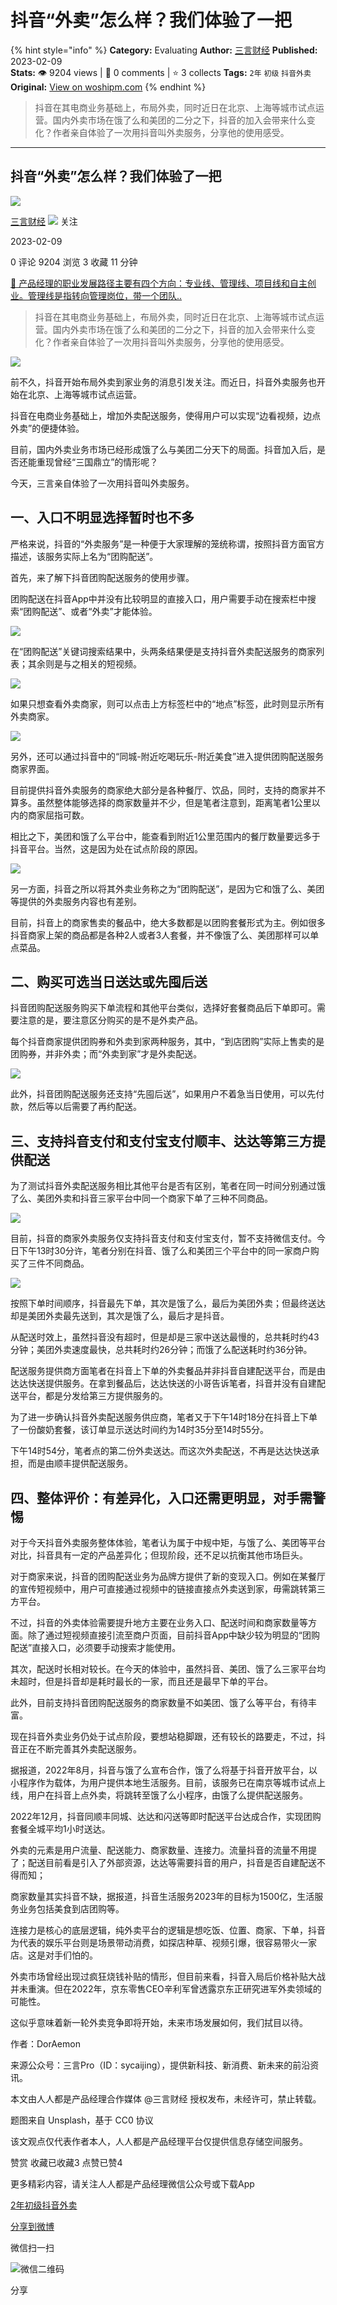 # 抖音“外卖”怎么样？我们体验了一把
{% hint style="info" %}
**Category:** Evaluating
**Author:** [三言财经](https://www.woshipm.com/u/1459017)
**Published:** 2023-02-09  
**Stats:** 👁️ 9204 views | 💬 0 comments | ⭐ 3 collects
**Tags:** `2年` `初级` `抖音外卖`
**Original:** [View on woshipm.com](https://www.woshipm.com/evaluating/5748782.html)
{% endhint %}
> 抖音在其电商业务基础上，布局外卖，同时近日在北京、上海等城市试点运营。国内外卖市场在饿了么和美团的二分之下，抖音的加入会带来什么变化？作者亲自体验了一次用抖音叫外卖服务，分享他的使用感受。

---

## 抖音“外卖”怎么样？我们体验了一把

[![](https://image.woshipm.com/wp-files/2022/09/kKebIdaahWVd2Tozi0IY.jpg!/both/72x72)](https://www.woshipm.com/u/1459017)

[三言财经](https://www.woshipm.com/u/1459017) ![](https://static.woshipm.com/tag/1122_1@2x.png) 关注

2023-02-09

0 评论 9204 浏览 3 收藏 11 分钟

[🔗 产品经理的职业发展路径主要有四个方向：专业线、管理线、项目线和自主创业。管理线是指转向管理岗位，带一个团队..](https://ke.qidianla.com/courses/90pm)

> 抖音在其电商业务基础上，布局外卖，同时近日在北京、上海等城市试点运营。国内外卖市场在饿了么和美团的二分之下，抖音的加入会带来什么变化？作者亲自体验了一次用抖音叫外卖服务，分享他的使用感受。

![](https://image.woshipm.com/wp-files/2023/02/W26UtBICBiybo39MYn0u.jpg)

前不久，抖音开始布局外卖到家业务的消息引发关注。而近日，抖音外卖服务也开始在北京、上海等城市试点运营。

抖音在电商业务基础上，增加外卖配送服务，使得用户可以实现“边看视频，边点外卖”的便捷体验。

目前，国内外卖业务市场已经形成饿了么与美团二分天下的局面。抖音加入后，是否还能重现曾经“三国鼎立”的情形呢？

今天，三言亲自体验了一次用抖音叫外卖服务。

## 一、入口不明显选择暂时也不多

严格来说，抖音的“外卖服务”是一种便于大家理解的笼统称谓，按照抖音方面官方描述，该服务实际上名为“团购配送”。

首先，来了解下抖音团购配送服务的使用步骤。

团购配送在抖音App中并没有比较明显的直接入口，用户需要手动在搜索栏中搜索“团购配送”、或者“外卖”才能体验。

![](https://image.woshipm.com/wp-files/2023/02/S26tKzUyM3N05iVMawxW.jpeg)

在“团购配送”关键词搜索结果中，头两条结果便是支持抖音外卖配送服务的商家列表；其余则是与之相关的短视频。

![](https://image.woshipm.com/wp-files/2023/02/yOOz0S8n9km9Xkz1XFfl.jpeg)

如果只想查看外卖商家，则可以点击上方标签栏中的“地点”标签，此时则显示所有外卖商家。

![](https://image.woshipm.com/wp-files/2023/02/yVLdjY2bj2q91zlj9k8u.jpeg)

另外，还可以通过抖音中的“同城-附近吃喝玩乐-附近美食”进入提供团购配送服务商家界面。

目前提供抖音外卖服务的商家绝大部分是各种餐厅、饮品，同时，支持的商家并不算多。虽然整体能够选择的商家数量并不少，但是笔者注意到，距离笔者1公里以内的商家屈指可数。

相比之下，美团和饿了么平台中，能查看到附近1公里范围内的餐厅数量要远多于抖音平台。当然，这是因为处在试点阶段的原因。‍‍

![](https://image.woshipm.com/wp-files/2023/02/5ScsxYn67T0FvonohM8r.jpeg)

另一方面，抖音之所以将其外卖业务称之为“团购配送”，是因为它和饿了么、美团等提供的外卖服务内容也有差别。

目前，抖音上的商家售卖的餐品中，绝大多数都是以团购套餐形式为主。例如很多抖音商家上架的商品都是各种2人或者3人套餐，并不像饿了么、美团那样可以单点菜品。

## 二、购买可选当日送达或先囤后送‍‍

抖音团购配送服务购买下单流程和其他平台类似，选择好套餐商品后下单即可。需要注意的是，要注意区分购买的是不是外卖产品。

每个抖音商家提供团购券和外卖到家两种服务，其中，“到店团购”实际上售卖的是团购券，并非外卖；而“外卖到家”才是外卖配送。

![](https://image.woshipm.com/wp-files/2023/02/Al0Q3s7mjpavBWXM4bEQ.jpeg)

此外，抖音团购配送服务还支持“先囤后送”，如果用户不着急当日使用，可以先付款，然后等以后需要了再约配送。

## 三、支持抖音支付和支付宝支付顺丰、达达等第三方提供配送

为了测试抖音外卖配送服务相比其他平台是否有区别，笔者在同一时间分别通过饿了么、美团外卖和抖音三家平台中同一个商家下单了三种不同商品。

![](https://image.woshipm.com/wp-files/2023/02/PP1X3CR5n546NvqK7uah.jpeg)

目前，抖音的商家外卖服务仅支持抖音支付和支付宝支付，暂不支持微信支付。今日下午13时30分许，笔者分别在抖音、饿了么和美团三个平台中的同一家商户购买了三件不同商品。

![](https://image.woshipm.com/wp-files/2023/02/CfFw0sM5XmEz4YZGmZtv.png)

按照下单时间顺序，抖音最先下单，其次是饿了么，最后为美团外卖；但最终送达却是美团外卖最先送到，其次是饿了么，最后才是抖音。

从配送时效上，虽然抖音没有超时，但是却是三家中送达最慢的，总共耗时约43分钟；美团外卖速度最快，总共耗时约26分钟；而饿了么配送耗时约36分钟。

配送服务提供商方面笔者在抖音上下单的外卖餐品并非抖音自建配送平台，而是由达达快送提供服务。在拿到餐品后，达达快送的小哥告诉笔者，抖音并没有自建配送平台，都是分发给第三方提供服务的。

为了进一步确认抖音外卖配送服务供应商，笔者又于下午14时18分在抖音上下单了一份酸奶套餐，该订单显示送达时间约为14时35分至14时55分。

下午14时54分，笔者点的第二份外卖送达。而这次外卖配送，不再是达达快送承担，而是由顺丰提供配送服务。

## 四、整体评价：有差异化，入口还需更明显‍‍‍，对手需警惕

对于今天抖音外卖服务整体体验，笔者认为属于中规中矩，与饿了么、美团等平台对比，抖音具有一定的产品差异化；但现阶段，还不足以抗衡其他市场巨头。

对于商家来说，抖音的团购配送业务为品牌方提供了新的变现入口。例如在某餐厅的宣传短视频中，用户可直接通过视频中的链接直接点外卖送到家，毋需跳转第三方平台。

不过，抖音的外卖体验需要提升地方主要在业务入口、配送时间和商家数量等方面。除了通过短视频直接引流至商户页面，目前抖音App中缺少较为明显的“团购配送”直接入口，必须要手动搜索才能使用。

其次，配送时长相对较长。在今天的体验中，虽然抖音、美团、饿了么三家平台均未超时，但是抖音却是耗时最长的一家，而且还是最早下单的平台。

此外，目前支持抖音团购配送服务的商家数量不如美团、饿了么等平台，有待丰富。

现在抖音外卖业务仍处于试点阶段，要想站稳脚跟，还有较长的路要走，不过，抖音正在不断完善其外卖配送服务。

据报道，2022年8月，抖音与饿了么宣布合作，饿了么将基于抖音开放平台，以小程序作为载体，为用户提供本地生活服务。目前，该服务已在南京等城市试点上线，用户在抖音上点外卖，将跳转至饿了么小程序，由饿了么提供配送服务。

2022年12月，抖音同顺丰同城、达达和闪送等即时配送平台达成合作，实现团购套餐全城平均1小时送达。

外卖的元素是用户流量、配送能力、商家数量、连接力。流量抖音的流量不用提了；配送目前看是引入了外部资源，达达等需要抖音的用户，抖音是否自建配送不得而知；

商家数量其实抖音不缺，据报道，抖音生活服务2023年的目标为1500亿，生活服务业务包括美食到店团购等。

连接力是核心的底层逻辑，纯外卖平台的逻辑是想吃饭、位置、商家、下单，抖音为代表的娱乐平台则是场景带动消费，如探店种草、视频引爆，很容易带火一家店。这是对手们怕的。

外卖市场曾经出现过疯狂烧钱补贴的情形，但目前来看，抖音入局后价格补贴大战并未重演。但在2022年，京东零售CEO辛利军曾透露京东正研究进军外卖领域的可能性。

这似乎意味着新一轮外卖竞争即将开始，未来市场发展如何，我们拭目以待。

作者：DorAemon

来源公众号：三言Pro（ID：sycaijing），提供新科技、新消费、新未来的前沿资讯。

本文由人人都是产品经理合作媒体 @三言财经 授权发布，未经许可，禁止转载。

题图来自 Unsplash，基于 CC0 协议

该文观点仅代表作者本人，人人都是产品经理平台仅提供信息存储空间服务。

赞赏 收藏已收藏3 点赞已赞4

更多精彩内容，请关注人人都是产品经理微信公众号或下载App

[2年](https://www.woshipm.com/tag/2%e5%b9%b4)[初级](https://www.woshipm.com/tag/%e5%88%9d%e7%ba%a7)[抖音外卖](https://www.woshipm.com/tag/%e6%8a%96%e9%9f%b3%e5%a4%96%e5%8d%96)

[分享到微博](https://service.weibo.com/share/share.php?appkey=2775287854&title=抖音“外卖”怎么样？我们体验了一把&url=https://www.woshipm.com/evaluating/5748782.html&pic=https://image.woshipm.com/wp-files/2023/02/W26UtBICBiybo39MYn0u.jpg)

微信扫一扫

![微信二维码](https://api.pwmqr.com/qrcode/create/?url=https://www.woshipm.com/evaluating/5748782.html)

分享